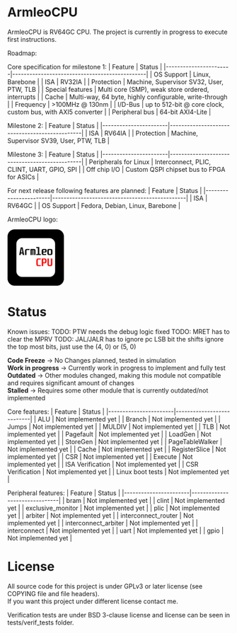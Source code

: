 # ArmleoCPU

ArmleoCPU is RV64GC CPU. The project is currently in progress to execute first instructions.


Roadmap:

Core specification for milestone 1:
| Feature               | Status                                        |
|-----------------------|-----------------------------------------------|
| OS Support            | Linux, Barebone               |
| ISA                   | RV32IA                                       |
| Protection            | Machine, Supervisor SV32, User, PTW, TLB      |
| Special features      | Multi core (SMP), weak store ordered, interrupts |
| Cache                 | Multi-way, 64 byte, highly configurable, write-through |
| Frequency             | >100MHz @ 130nm                               |
| I/D-Bus               | up to 512-bit @ core clock, custom bus, with AXI5 converter |
| Peripheral bus        | 64-bit AXI4-Lite                              |

Milestone 2:
| Feature               | Status                                        |
|-----------------------|-----------------------------------------------|
| ISA                   | RV64IA                                        |
| Protection            | Machine, Supervisor SV39, User, PTW, TLB      |

Milestone 3:
| Feature               | Status                                        |
|-----------------------|-----------------------------------------------|
| Peripherals for Linux | Interconnect, PLIC, CLINT, UART, GPIO, SPI    |
| Off chip I/O          | Custom QSPI chipset bus to FPGA for ASICs |

For next release following features are planned:
| Feature               | Status                                        |
|-----------------------|-----------------------------------------------|
| ISA                   | RV64GC                                        |
| OS Support            | Fedora, Debian, Linux, Barebone               |

ArmleoCPU logo:

<img src="docs/Logo.png" alt="ArmleoCPU Logo" width="128"/>

# Status


Known issues:
TODO: PTW needs the debug logic fixed
TODO: MRET has to clear the MPRV
TODO: JAL/JALR has to ignore pc LSB bit
the shifts ignore the top most bits, just use the (4, 0) or (5, 0)

**Code Freeze** -> No Changes planned, tested in simulation  
**Work in progress** -> Currently work in progress to implement and fully test  
**Outdated** -> Other modules changed, making this module not compatible and requires significant amount of changes  
**Stalled** -> Requires some other module that is currently outdated/not implemented  

Core features:
| Feature               | Status                    |
|-----------------------|---------------------------|
| ALU                   | Not implemented yet       |
| Branch                | Not implemented yet       |
| Jumps                 | Not implemented yet       |
| MULDIV                | Not implemented yet       |
| TLB                   | Not implemented yet       |
| Pagefault             | Not implemented yet       |
| LoadGen               | Not implemented yet       |
| StoreGen              | Not implemented yet       |
| PageTableWalker       | Not implemented yet       |
| Cache                 | Not implemented yet       |
| RegisterSlice         | Not implemented yet       |
| CSR                   | Not implemented yet       |
| Execute               | Not implemented yet       |
| ISA Verification      | Not implemented yet       |
| CSR Verification      | Not implemented yet       |
| Linux boot tests      | Not implemented yet       |

Peripheral features:
| Feature               | Status                        |
|-----------------------|-------------------------------|
| bram                  | Not implemented yet           |
| clint                 | Not implemented yet           |
| exclusive_monitor     | Not implemented yet           |
| plic              | Not implemented yet           |
| arbiter               | Not implemented yet           |
| interconnect_router   | Not implemented yet           |
| interconnect_arbiter  | Not implemented yet           |
| interconnect          | Not implemented yet           |
| uart                  | Not implemented yet           |
| gpio                  | Not implemented yet           |

# License
All source code for this project is under GPLv3 or later license (see COPYING file and file headers).  
If you want this project under different license contact me.

Verification tests are under BSD 3-clause license and license can be seen in tests/verif_tests folder.

